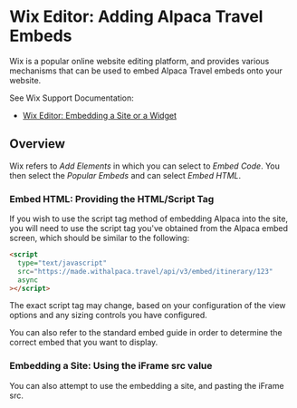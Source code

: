 # Wix Editor: Adding Alpaca Travel Embeds

Wix is a popular online website editing platform, and provides various
mechanisms that can be used to embed Alpaca Travel embeds onto your website.

See Wix Support Documentation:

- [Wix Editor: Embedding a Site or a Widget](https://support.wix.com/en/article/wix-editor-embedding-a-site-or-a-widget)

## Overview

Wix refers to _Add Elements_ in which you can select to _Embed Code_. You then
select the _Popular Embeds_ and can select _Embed HTML_.

### Embed HTML: Providing the HTML/Script Tag

If you wish to use the script tag method of embedding Alpaca into the site, you
will need to use the script tag you've obtained from the Alpaca embed screen,
which should be similar to the following:

```html
<script
  type="text/javascript"
  src="https://made.withalpaca.travel/api/v3/embed/itinerary/123"
  async
></script>
```

The exact script tag may change, based on your configuration of the view options
and any sizing controls you have configured.

You can also refer to the standard embed guide in order to determine the correct
embed that you want to display.

### Embedding a Site: Using the iFrame src value

You can also attempt to use the embedding a site, and pasting the iFrame src.

